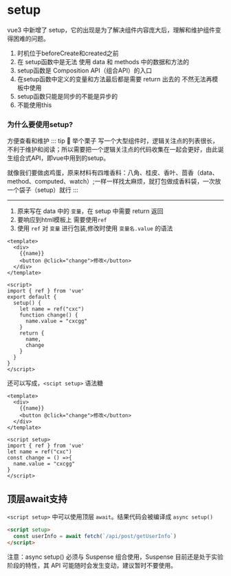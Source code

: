 # setup

vue3 中新增了 setup，它的出现是为了解决组件内容庞大后，理解和维护组件变得困难的问题。


1. 时机位于beforeCreate和created之前
2. 在 setup函数中是无法 使用 data 和 methods 中的数据和方法的
3. setup函数是 Composition API（组合API）的入口
4. 在setup函数中定义的变量和方法最后都是需要 return 出去的 不然无法再模板中使用
5. setup函数只能是同步的不能是异步的
6. 不能使用this

### 为什么要使用setup?
方便查看和维护
::: tip 🌰 举个栗子
写一个大型组件时，逻辑关注点的列表很长，不利于维护和阅读；所以需要把一个逻辑关注点的代码收集在一起会更好，由此诞生组合式API，即vue中用到的setup。

就像我们要做卤鸡蛋，原来材料有四堆香料：八角、桂皮、香叶、茴香（data、method、computed、watch）;一样一样找太麻烦，就打包做成香料袋，一次放一个袋子（setup）就行
:::

---

1. 原来写在 data 中的 `变量`，在 setup 中需要 return 返回
2. 要响应到html模板上 需要使用`ref`
3. 使用 `ref` 对 `变量` 进行包装,修改时使用 `变量名.value` 的语法
```vue
<template>
  <div>
    {{name}}
    <button @click="change">修改</button>
  </div>
</template>

<script>
import { ref } from 'vue'
export default {
  setup() {
    let name = ref("cxc")
    function change() {
      name.value = "cxcgg"
    }
    return {
      name,
      change
    }
  }
}
</script>
```
还可以写成，`<scipt setup>` 语法糖
```vue
<template>
  <div>
    {{name}}
    <button @click="change">修改</button>
  </div>
</template>

<script setup>
import { ref } from 'vue'
let name = ref("cxc")
const change = () =>{
  name.value = "cxcgg"
}
</script>
```
## 顶层await支持
`<script setup>` 中可以使用顶层 `await`。结果代码会被编译成 `async setup()`

```html
<script setup>
  const userInfo = await fetch(`/api/post/getUserInfo`)
</script>
```
注意：async setup() 必须与 Suspense 组合使用，Suspense 目前还是处于实验阶段的特性，其 API 可能随时会发生变动，建议暂时不要使用。
